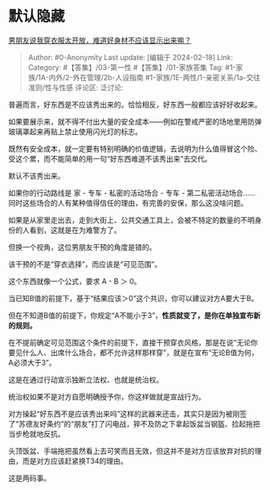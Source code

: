 # 默认隐藏
[男朋友说我穿衣服太开放，难道好身材不应该显示出来嘛？](https://www.zhihu.com/question/636256552/answer/3399988880)

> Author: #0-Anonymity
> Last update: [编辑于 2024-02-18]
> Link:
> Category: #【答集】/03-第一性 #【答集】/01-家族答集
> Tag: #1-家族/1A-内外/2-外在管理/2b-人设指南 #1-家族/1E-两性/1-亲密关系/1a-交往准则/性与性感 
> 评论区:
> 泛讨论:

普遍而言，好东西是不应该秀出来的。恰恰相反，好东西一般都应该好好收起来。

如果要展示来，就不得不付出大量的安全成本——例如在警戒严密的场地里用防弹玻璃罩起来再贴上禁止使用闪光灯的标志。

既然有安全成本，就一定要有特别明确的价值逻辑，去说明为什么值得冒这个险、受这个累，而不能简单的用一句“好东西难道不该秀出来”去交代。

默认不该秀出来。

如果你的行动路线是 家 - 专车 - 私密的活动场合 - 专车 - 第二私密活动场合……同时这些场合的人有某种值得信任的理由，有完善的安保，那么这没啥问题。

如果是从家里走出去，走到大街上、公共交通工具上，会被不特定的数量的不明身份的人看到，这就是在为难警方了。

但换一个视角，这位男朋友干预的角度是错的。

该干预的不是“穿衣选择”，而应该是“可见范围”。

这个东西就像一个公式，要求 A - B ＞ 0。

当已知B值的前提下，基于“结果应该＞0”这个共识，你可以建议对方A要大于B。

但在不知道B值的前提下，你规定“A不能小于3”，**性质就变了，是你在单独宣布新的规则。**

在不提前确定可见范围这个条件的前提下，直接干预穿衣风格，那是在说“无论你要见什么人、出席什么场合，都不允许这样那样穿”，就是在宣布“无论B值为何，A必须大于3”。

这是在通过行动宣示独断立法权、也就是统治权。

统治权如果不是对方自愿明确授予你，你这样做就是宣战行为。

对方操起“好东西不是应该秀出来吗”这样的武器来还击，其实只是因为被刚签了“苏德友好条约”的“朋友”打了闪电战，猝不及防之下拿起饭盆当钢盔、捡起拖把当步枪就地反抗。

头顶饭盆、手端拖把虽然看上去可笑而且无效，但这并不是对方应该放弃对抗的理由，而是对方应该赶紧换T34的理由。

这是两码事。
